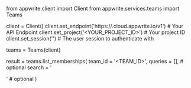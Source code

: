 from appwrite.client import Client
from appwrite.services.teams import Teams

client = Client()
client.set_endpoint('https://<REGION>.cloud.appwrite.io/v1') # Your API Endpoint
client.set_project('<YOUR_PROJECT_ID>') # Your project ID
client.set_session('') # The user session to authenticate with

teams = Teams(client)

result = teams.list_memberships(
    team_id = '<TEAM_ID>',
    queries = [], # optional
    search = '<SEARCH>' # optional
)
